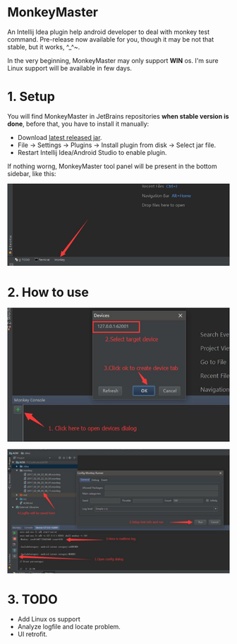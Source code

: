 # MonkeyMaster
An Intellij Idea plugin help android developer to deal with monkey test command. Pre-release now available for you, though it may be not that stable, but it works, ^_^~.

In the very beginning, MonkeyMaster may only support **WIN** os. I'm sure Linux support will be available in few days.

# 1. Setup
You will find MonkeyMaster in JetBrains repositories **when stable version is done**, before that, you have to install it manually:

  - Download [latest released jar](https://github.com/DrkCore/MonkeyMaster/releases/download/v1.0-alpha2/MonkeyMaster_v1.0-alpha2.jar).
  - File -> Settings -> Plugins -> Install plugin from disk -> Select jar file.
  - Restart Intellij Idea/Android Studio to enable plugin.

If nothing worng, MonkeyMaster tool panel will be present in the bottom sidebar, like this:

![Tool panel sample](docs/imgs/Tool-Panel-Sample.jpg)

# 2. How to use
![Guide step 1](docs/imgs/Guide-Step-1.jpg)

![Guide step 2](docs/imgs/Guide-Step-2.jpg)

# 3. TODO
- Add Linux os support
- Analyze logfile and locate problem.
- UI retrofit.
